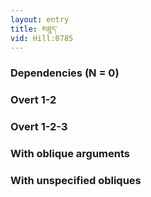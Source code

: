 ```yaml
---
layout: entry
title: མཐུད་
vid: Hill:0785
---
```

### Dependencies (N = 0)


### Overt 1-2


### Overt 1-2-3


### With oblique arguments


### With unspecified obliques
